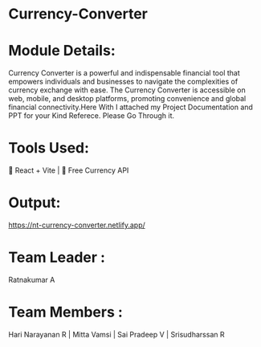 # Currency-Converter
# Module Details:

Currency Converter is a powerful and indispensable financial tool that empowers individuals and businesses to navigate the complexities of currency exchange with ease.
The Currency Converter is accessible on web, mobile, and desktop platforms, promoting convenience and global financial connectivity.Here With I attached my Project Documentation and PPT for your Kind Referece. Please Go Through it.

# Tools Used:

 React + Vite |
 Free Currency API

# Output:
https://nt-currency-converter.netlify.app/

# Team Leader :
  Ratnakumar A
# Team Members : 
  Hari Narayanan R |
   Mitta Vamsi |
   Sai Pradeep V |
   Srisudharssan R 

